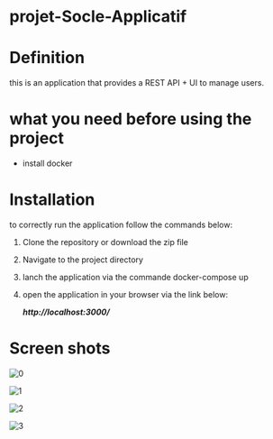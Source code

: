 ﻿# projet-Socle-Applicatif



# Definition

this is an application that provides a REST API + UI to manage users.

# what you need before using the project
- install docker

# Installation

to correctly run the application follow the commands below:

1. Clone the repository or download the zip file
2. Navigate to the project directory
3. lanch the application via the commande
    docker-compose up
4. open the application in your browser via the link below:

    ***http://localhost:3000/***

# Screen shots

![0](https://user-images.githubusercontent.com/51085405/219704322-cf5a721b-ea43-4f23-b35b-f02e843a2fea.png)

![1](https://user-images.githubusercontent.com/51085405/219704363-781c73d3-8e3c-42bc-a7a7-9c916157134a.png)

![2](https://user-images.githubusercontent.com/51085405/219704388-4ab4b719-4d5b-4679-85c0-0ce2413d520d.png)

![3](https://user-images.githubusercontent.com/51085405/219704414-2cdf03d4-2705-41d0-83bb-8559e420c420.png)

